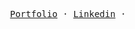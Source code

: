 <p align="center">
  <samp>
    <a href="https://marcterradas.github.io/" target="_blank">Portfolio</a> ·
    <a href="https://www.linkedin.com/in/marc-terradas-zapata/" target="_blank">Linkedin</a> ·
  </samp>
</p>
